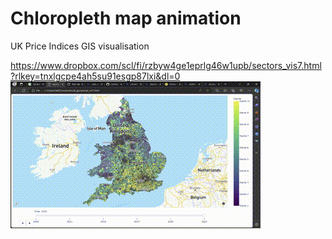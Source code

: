 # Chloropleth map animation
UK Price Indices GIS visualisation 

https://www.dropbox.com/scl/fi/rzbyw4ge1eprlg46w1upb/sectors_vis7.html?rlkey=tnxlgcpe4ah5su91esgp87lxi&dl=0
![Postcode sectors indices animated interactive map](animation.gif)